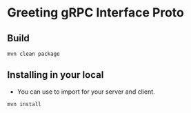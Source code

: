# Greeting gRPC Interface Proto

## Build

```
mvn clean package
```

## Installing in your local

* You can use to import for your server and client.

```
mvn install
```